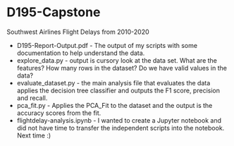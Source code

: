 # D195-Capstone
 Southwest Airlines Flight Delays from 2010-2020
 
 * D195-Report-Output.pdf - The output of my scripts with some documentation to help understand the data.
 * explore_data.py - output is cursory look at the data set. What are the features? How many rows in the dataset? Do we have valid values in the data?
 * evaluate_dataset.py - the main analysis file that evaluates the data applies the decision tree classifier and outputs the F1 score, precision and recall. 
 * pca_fit.py - Applies the PCA_Fit to the dataset and the output is the accuracy scores from the fit.
 * flightdelay-analysis.ipynb - I wanted to create a Jupyter notebook and did not have time to transfer the independent scripts into the notebook. 
 Next time :)
 
 
